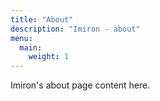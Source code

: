 ```yaml
---
title: "About"
description: "Imiron - about"
menu:
  main:
    weight: 1
---
```


Imiron's about page content here.
